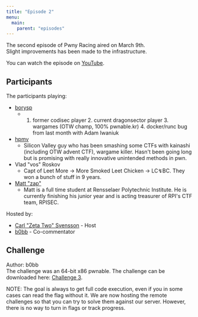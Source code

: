 ```yaml
---
title: "Episode 2"
menu:
  main:
    parent: "episodes"
---
```


The second episode of Pwny Racing aired on March 9th.  
Slight improvements has been made to the infrastructure.

You can watch the episode on [YouTube](https://www.youtube.com/watch?v=411BiewfNrM).

## Participants

The participants playing:  

* [borysp](https://twitter.com/boryspop)
  - 1. former codisec player 2. current dragonsector player 3. wargames (OTW champ, 100% pwnable.kr) 4. docker/runc bug from last month with Adam Iwaniuk
* [hpmv](https://twitter.com/rchpmv)
  - Silicon Valley guy who has been smashing some CTFs with kainashi (including OTW advent CTF), wargame killer. Hasn't been going long but is promising with really innovative unintended methods in pwn.
* Vlad "vos" Roskov
  - Capt of Leet More → More Smoked Leet Chicken → LC↯BC. They won a bunch of stuff in 9 years.
* [Matt "zap"](https://twitter.com/zap_rpisec)
  - Matt is a full time student at Rensselaer Polytechnic Institute. He is currently finishing his junior year and is acting treasurer of RPI's CTF team, RPISEC.

Hosted by:

* [Carl "Zeta Two" Svensson](https://twitter.com/ZetaTwo) - Host
* [b0bb](https://twitter.com/0xb0bb) - Co-commentator

## Challenge

Author: b0bb  
The challenge was an 64-bit x86 pwnable. The challenge can be downloaded here: [Challenge 3](/challenges/chall3-dist.tgz).  

NOTE: The goal is always to get full code execution, even if you in some cases can read the flag without it. We are now hosting the remote challenges so that you can try to solve them against our server. However, there is no way to turn in flags or track progress.

